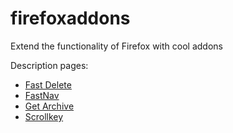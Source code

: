 # firefoxaddons
Extend the functionality of Firefox with cool addons

Description pages:

- [Fast Delete](https://addons.mozilla.org/firefox/addon/fast-delete/)
- [FastNav](https://addons.mozilla.org/firefox/addon/fastnav/)
- [Get Archive](https://addons.mozilla.org/firefox/addon/get-archive/)
- [Scrollkey](https://addons.mozilla.org/firefox/addon/scrollkey/)